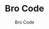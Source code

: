 ---
title: "Bro Code"
description: "Beginner-friendly full courses on React, Python, JavaScript with clear step-by-step explanations."
topic: "YouTube Channels"
category: youtube
author: "Bro Code"
url: "https://www.youtube.com/@BroCodez"
tags: ["react", "python", "javascript", "beginner-friendly", "courses"]
difficulty: beginner
format: video
estimatedTime: "Variable"
license: "Creative Commons"
isFree: true
isOpenSource: false
publishedAt: 2025-10-16
featured: false
---